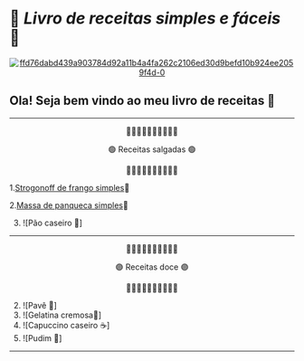 # 🥨 _Livro de receitas simples e fáceis_ 📖

<div align= "center">
<a href="https://imgbb.com/">
  <img src="https://i.ibb.co/yWT2fCr/ffd76dabd439a903784d92a11b4a4fa262c2106ed30d9befd10b924ee2059f4d-0.png" alt="ffd76dabd439a903784d92a11b4a4fa262c2106ed30d9befd10b924ee2059f4d-0" border="0" /></a>
</div>

## Ola! Seja bem vindo ao meu livro de receitas 🍩

---

<div align= "center">

🔸🔸🔸🔸🔸🔸🔸🔸🔸🔸

🟢 Receitas salgadas 🟢

🔸🔸🔸🔸🔸🔸🔸🔸🔸🔸
</div>

1.[Strogonoff de frango simples](https://github.com/Ruths2/livro-receitas/blob/main/receitas-salgadas/strogonoff-de-frango/strogonoff.md)🥘

2.[Massa de panqueca simples](https://github.com/Ruths2/livro-receitas/tree/main/receitas-salgadas/massa-de-panqueca/massaDePanqueca.md)🥞

3. ![Pão caseiro 🍞]

---

<div align= "center">

🔸🔸🔸🔸🔸🔸🔸🔸🔸🔸

🟣 Receitas doce 🟣

🔸🔸🔸🔸🔸🔸🔸🔸🔸🔸
</div>

2.  ![Pavê 🥮]
3.  ![Gelatina cremosa🍧]
4.  ![Capuccino caseiro ☕]
5.  ![Pudim 🍮]

---




